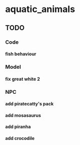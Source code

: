 # aquatic_animals

## TODO

### Code
#### fish behaviour

### Model
#### fix great white 2

### NPC
#### add piratecatty's pack
#### add mosasaurus
#### add piranha
#### add crocodile

